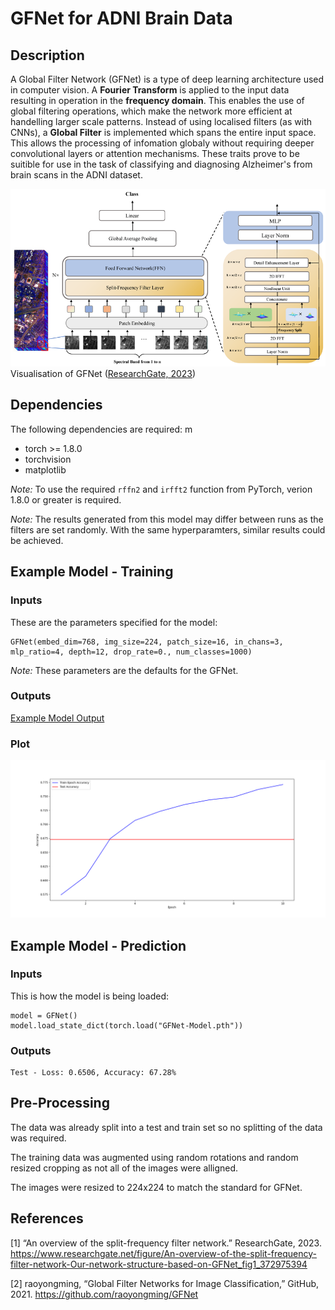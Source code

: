# GFNet for ADNI Brain Data

## Description
A Global Filter Network (GFNet) is a type of deep learning architecture used in computer vision. A **Fourier Transform** is applied to the input data resulting in operation in the **frequency domain**. This enables the use of global filtering operations, which make the network more efficient at handelling larger scale patterns. Instead of using localised filters (as with CNNs), a **Global Filter** is implemented which spans the entire input space. This allows the processing of infomation globaly without requiring deeper convolutional layers or attention mechanisms. These traits prove to be suitible for use in the task of classifying and diagnosing Alzheimer's from brain scans in the ADNI dataset.

![Visualisation of GFNet](readme_support/GFNet_Overview.png)
Visualisation of GFNet ([ResearchGate, 2023](https://www.researchgate.net/figure/An-overview-of-the-split-frequency-filter-network-Our-network-structure-based-on-GFNet_fig1_372975394))

## Dependencies
The following dependencies are required: m
* torch >= 1.8.0
* torchvision
* matplotlib

*Note:* To use the required `rffn2` and `irfft2` function from PyTorch, verion 1.8.0 or greater is required.

*Note:* The results generated from this model may differ between runs as the filters are set randomly. With the same hyperparamters, similar results could be achieved.

## Example Model - Training

### Inputs
These are the parameters specified for the model:
```
GFNet(embed_dim=768, img_size=224, patch_size=16, in_chans=3, mlp_ratio=4, depth=12, drop_rate=0., num_classes=1000)
```
*Note:* These parameters are the defaults for the GFNet.

### Outputs
[Example Model Output](readme_support/train_output.txt)

### Plot
![Model Accuracies](readme_support/model_accuracies.png)

## Example Model - Prediction

### Inputs
This is how the model is being loaded:
```
model = GFNet()
model.load_state_dict(torch.load("GFNet-Model.pth"))
```

### Outputs
```
Test - Loss: 0.6506, Accuracy: 67.28%
```

## Pre-Processing
The data was already split into a test and train set so no splitting of the data was required.

The training data was augmented using random rotations and random resized cropping as not all of the images were alligned.

The images were resized to 224x224 to match the standard for GFNet.

## References
[1] “An overview of the split-frequency filter network.” ResearchGate, 2023. https://www.researchgate.net/figure/An-overview-of-the-split-frequency-filter-network-Our-network-structure-based-on-GFNet_fig1_372975394

[2] raoyongming, “Global Filter Networks for Image Classification,” GitHub, 2021. https://github.com/raoyongming/GFNet